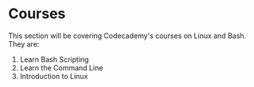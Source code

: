 # Courses

This section will be covering Codecademy's courses on Linux and Bash. They are:

1. Learn Bash Scripting
2. Learn the Command Line
3. Introduction to Linux 
